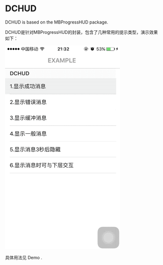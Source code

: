 # DCHUD
DCHUD is based on the MBProgressHUD package.

DCHUD是针对MBProgressHUD的封装，包含了几种常用的提示类型，演示效果如下：

<img src="http://github.com/CoderXWChu/DCHUD/raw/master/screenshots/DCHUD.gif" width="375"><br/>

具体用法见 Demo .